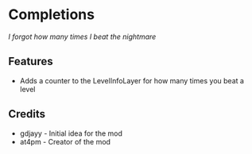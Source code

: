 # Completions
*I forgot how many times I beat the nightmare*

## Features
- Adds a counter to the LevelInfoLayer for how many times you beat a level

## Credits
- gdjayy - Initial idea for the mod
- at4pm - Creator of the mod